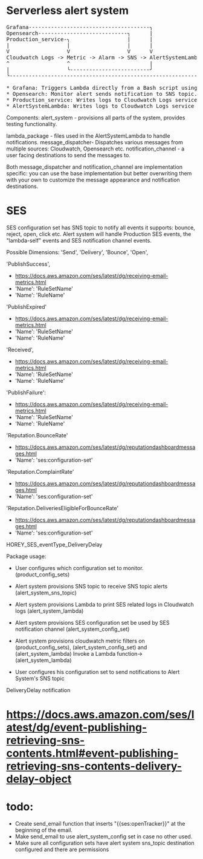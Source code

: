 # Serverless alert system

<pre>
Grafana--------------------------------------╮
Opensearch----------------------------╮      |
Production_service-╮                  |      |
|                  |                  |      |
V                  V                  V      V
Cloudwatch Logs -> Metric -> Alarm -> SNS -> AlertSystemLambda╮
^                  ^                         |                |
|                  ╰-------------------------╯                |
╰-------------------------------------------------------------╯

* Grafana: Triggers Lambda directly from a Bash script using AWS CLI.
* Opensearch: Monitor alert sends notification to SNS topic.
* Production_service: Writes logs to Cloudwatch Logs service and sends metrics to the Cloudwatch service.
* AlertSystemLambda: Writes logs to Cloudwatch Logs service and sends metrics to the Cloudwatch service.
</pre>

Components:
alert_system - provisions all parts of the system, provides testing functionality.

lambda_package - files used in the AlertSystemLambda to handle notifications.
message_dispatcher- Dispatches various messages from multiple sources: Cloudwatch, Opensearch etc.
notification_channel - a user facing destinations to send the messages to.

Both message_dispatcher and notification_channel are implementation specific: you can use the base implementation
but better overwriting them with your own to customize the message appearance and notification destinations.



# SES
SES configuration set has SNS topic to notify all events it supports:
bounce, reject, open, click etc.
Alert system will handle Production SES events, the "lambda-self" events and SES notification channel events.

Possible Dimensions:
'Send',
'Delivery',
'Bounce',
'Open',


'PublishSuccess',
* https://docs.aws.amazon.com/ses/latest/dg/receiving-email-metrics.html
* 'Name': 'RuleSetName'
* 'Name': 'RuleName'


'PublishExpired'
* https://docs.aws.amazon.com/ses/latest/dg/receiving-email-metrics.html
* 'Name': 'RuleSetName'
* 'Name': 'RuleName'


'Received',
* https://docs.aws.amazon.com/ses/latest/dg/receiving-email-metrics.html
* 'Name': 'RuleSetName'
* 'Name': 'RuleName'


'PublishFailure':
* https://docs.aws.amazon.com/ses/latest/dg/receiving-email-metrics.html
* 'Name': 'RuleSetName'
* 'Name': 'RuleName'


'Reputation.BounceRate'
* https://docs.aws.amazon.com/ses/latest/dg/reputationdashboardmessages.html
* 'Name': 'ses:configuration-set'


'Reputation.ComplaintRate'
* https://docs.aws.amazon.com/ses/latest/dg/reputationdashboardmessages.html
* 'Name': 'ses:configuration-set'


'Reputation.DeliveriesEligibleForBounceRate'
* https://docs.aws.amazon.com/ses/latest/dg/reputationdashboardmessages.html
* 'Name': 'ses:configuration-set'

HOREY_SES_eventType_DeliveryDelay

Package usage:
* User configures which configuration set to monitor. (product_config_sets)


* Alert system provisions SNS topic to receive SNS topic alerts (alert_system_sns_topic)
* Alert system provisions Lambda to print SES related logs in Cloudwatch logs (alert_system_lambda)
* Alert system provisions SES configuration set be used by SES notification channel (alert_system_config_set)
* Alert system provisions cloudwatch metric filters on (product_config_sets), (alert_system_config_set) and (alert_system_lambda) Invoke a Lambda function-> (alert_system_lambda)


* User configures his configuration set to send notifications to Alert System's SNS topic


DeliveryDelay notification
# https://docs.aws.amazon.com/ses/latest/dg/event-publishing-retrieving-sns-contents.html#event-publishing-retrieving-sns-contents-delivery-delay-object


# todo:
* Create send_email function that inserts "{{ses:openTracker}}" at the beginning of the email.
* Make send_email to use alert_system_config set in case no other used.
* Make sure all configuration sets have alert system sns_topic destination configured and there are permissions 